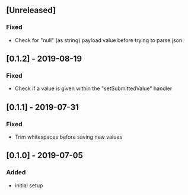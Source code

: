 ## [Unreleased]
### Fixed
- Check for "null" (as string) payload value before trying to parse json

## [0.1.2] - 2019-08-19
### Fixed
- Check if a value is given within the "setSubmittedValue" handler

## [0.1.1] - 2019-07-31
### Fixed
- Trim whitespaces before saving new values

## [0.1.0] - 2019-07-05
### Added
- initial setup
